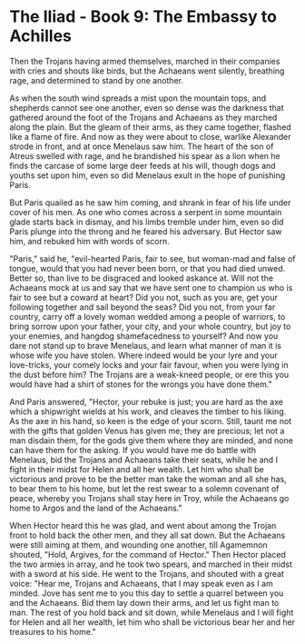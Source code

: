 
# The Iliad - Book 9: The Embassy to Achilles

Then the Trojans having armed themselves, marched in their companies
with cries and shouts like birds, but the Achaeans went silently,
breathing rage, and determined to stand by one another.

As when the south wind spreads a mist upon the mountain tops, and
shepherds cannot see one another, even so dense was the darkness
that gathered around the foot of the Trojans and Achaeans as they
marched along the plain. But the gleam of their arms, as they came
together, flashed like a flame of fire. And now as they were about to
close, warlike Alexander strode in front, and at once Menelaus saw him.
The heart of the son of Atreus swelled with rage, and he brandished
his spear as a lion when he finds the carcase of some large deer
feeds at his will, though dogs and youths set upon him, even so did
Menelaus exult in the hope of punishing Paris.

But Paris quailed as he saw him coming, and shrank in fear of his
life under cover of his men. As one who comes across a serpent in some
mountain glade starts back in dismay, and his limbs tremble under him,
even so did Paris plunge into the throng and he feared his
adversary. But Hector saw him, and rebuked him with words of scorn.

"Paris," said he, "evil-hearted Paris, fair to see, but woman-mad
and false of tongue, would that you had never been born, or that you had
died unwed. Better so, than live to be disgraced and looked askance
at. Will not the Achaeans mock at us and say that we have sent one to
champion us who is fair to see but a coward at heart? Did you not, such
as you are, get your following together and sail beyond the seas? Did
you not, from your far country, carry off a lovely woman wedded among
a people of warriors, to bring sorrow upon your father, your city, and
your whole country, but joy to your enemies, and hangdog shamefacedness
to yourself? And now you dare not stand up to brave Menelaus, and learn
what manner of man it is whose wife you have stolen. Where indeed would
be your lyre and your love-tricks, your comely locks and your fair
favour, when you were lying in the dust before him? The Trojans are a
weak-kneed people, or ere this you would have had a shirt of stones
for the wrongs you have done them."

And Paris answered, "Hector, your rebuke is just; you are hard as
the axe which a shipwright wields at his work, and cleaves the timber
to his liking. As the axe in his hand, so keen is the edge of your
scorn. Still, taunt me not with the gifts that golden Venus has
given me; they are precious; let not a man disdain them, for the
gods give them where they are minded, and none can have them for the
asking. If you would have me do battle with Menelaus, bid the Trojans
and Achaeans take their seats, while he and I fight in their midst for
Helen and all her wealth. Let him who shall be victorious and prove to
be the better man take the woman and all she has, to bear them
to his home, but let the rest swear to a solemn covenant of peace,
whereby you Trojans shall stay here in Troy, while the Achaeans go home
to Argos and the land of the Achaeans."

When Hector heard this he was glad, and went about among the Trojan
front to hold back the other men, and they all sat down. But the
Achaeans were still aiming at them, and wounding one another, till
Agamemnon shouted, "Hold, Argives, for the command of Hector." Then
Hector placed the two armies in array, and he took two spears, and
marched in their midst with a sword at his side. He went to the
Trojans, and shouted with a great voice: "Hear me, Trojans and
Achaeans, that I may speak even as I am minded. Jove has sent me to
you this day to settle a quarrel between you and the Achaeans. Bid
them lay down their arms, and let us fight man to man. The rest of you
hold back and sit down, while Menelaus and I will fight for Helen and
all her wealth, let him who shall be victorious bear her and her
treasures to his home."

